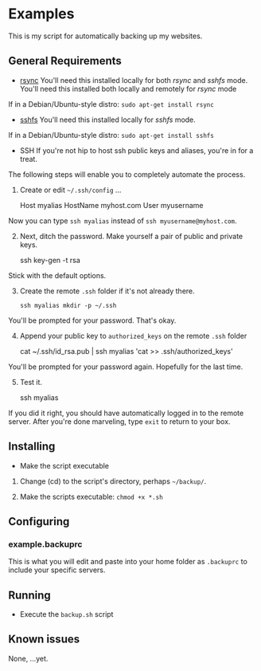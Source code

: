 # Examples
This is my script for automatically backing up my websites.

## General Requirements

* [rsync](http://rsync.samba.org/)
You'll need this installed locally for both *rsync* and *sshfs* mode.
You'll need this installed both locally and remotely for *rsync* mode

If in a Debian/Ubuntu-style distro: `sudo apt-get install rsync`

* [sshfs](http://fuse.sourceforge.net/sshfs.html)
You'll need this installed locally for *sshfs* mode.

If in a Debian/Ubuntu-style distro: `sudo apt-get install sshfs`

* SSH
If you're not hip to host ssh public keys and aliases, you're in for a treat.

The following steps will enable you to completely automate the process.

1. Create or edit `~/.ssh/config` ...

    Host myalias
    HostName myhost.com
    User myusername

Now you can type `ssh myalias` instead of `ssh myusername@myhost.com`.

2. Next, ditch the password. Make yourself a pair of public and private keys.

    ssh key-gen -t rsa

Stick with the default options.

3. Create the remote `.ssh` folder if it's not already there.

    `ssh myalias mkdir -p ~/.ssh`

You'll be prompted for your password. That's okay.

4. Append your public key to `authorized_keys` on the remote `.ssh` folder

    cat ~/.ssh/id_rsa.pub | ssh myalias 'cat >> .ssh/authorized_keys'

You'll be prompted for your password again. Hopefully for the last time.

5. Test it.

    ssh myalias

If you did it right, you should have automatically logged in to the remote
server. After you're done marveling, type `exit` to return to your box.

## Installing

* Make the script executable

1. Change (cd) to the script's directory, perhaps `~/backup/`.

2. Make the scripts executable: `chmod +x *.sh`

## Configuring

### example.backuprc
This is what you will edit and paste into your home folder as `.backuprc` to
include your specific servers.

## Running

* Execute the `backup.sh` script

## Known issues
None, ...yet.
